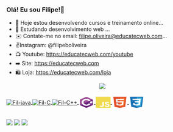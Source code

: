 ### Olá! Eu sou Filipe!👋


- 🔭 Hoje estou desenvolvendo cursos e treinamento online...
- 🌱 Estudando desenvolvimento web ...
- ✉️ Contate-me no email: filipe.oliveira@educatecweb.com...
- ✌️Instagram: @filipeboliveira
- 📺 Youtube: https://educatecweb.com/youtube
- ➡️ Site: https://educatecweb.com
- 🛍️ Loja: https://educatecweb.com/loja

<div align="center">
  <a href="https://github.com/filboliveira">
  <img height="180em" src="https://github-readme-stats.vercel.app/api?username=filboliveira&show_icons=true&theme=dracula&include_all_commits=true&count_private=true"/>
  <!--<img height="180em" src="https://github-readme-stats.vercel.app/api/top-langs/?username=filboliveira&layout=compact&langs_count=7&theme=dracula"/>-->
</div>
<div style="display: inline_block"><br>
    <img align="center" alt="Fil-java" height="30" width="40" src="https://img.shields.io/badge/Java-ED8B00?style=for-the-badge&logo=java&logoColor=white">
    <img align="center" alt="Fil-C" height="30" width="40" src="https://img.shields.io/badge/C-00599C?style=for-the-badge&logo=c&logoColor=white">
    <img align="center" alt="Fil-C++" height="30" width="40" src="https://img.shields.io/badge/C%2B%2B-00599C?style=for-the-badge&logo=c%2B%2B&logoColor=white">
    <img align="center" alt="Fil-Csharp" height="30" width="40" src="https://raw.githubusercontent.com/devicons/devicon/master/icons/csharp/csharp-original.svg">
    <img align="center" alt="Fil-Js" height="30" width="40" src="https://raw.githubusercontent.com/devicons/devicon/master/icons/javascript/javascript-plain.svg">
    <img align="center" alt="Fil-HTML" height="30" width="40" src="https://raw.githubusercontent.com/devicons/devicon/master/icons/html5/html5-original.svg">
    <img align="center" alt="Fil-CSS" height="30" width="40" src="https://raw.githubusercontent.com/devicons/devicon/master/icons/css3/css3-original.svg">
   
</div>
  
  ##
 
<div> 
  <a href="https://educatecweb.com/youtube" target="_blank"><img src="https://img.shields.io/badge/YouTube-FF0000?style=for-the-badge&logo=youtube&logoColor=white" target="_blank"></a>
  <a href="https://instagram.com/filipe.b.oliveira" target="_blank"><img src="https://img.shields.io/badge/-Instagram-%23E4405F?style=for-the-badge&logo=instagram&logoColor=white" target="_blank"></a>
  <a href = "mailto:filipe.oliveira@educatecweb.com"><img src="https://img.shields.io/badge/-Gmail-%23333?style=for-the-badge&logo=gmail&logoColor=white" target="_blank"></a>
 

  </div>
